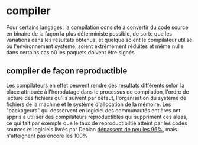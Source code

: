 # compiler

Pour certains langages, la compilation consiste à convertir du code source en binaire de la façon la plus déterministe possible, de sorte que les variations dans les résultats obtenus, et quelque soient le compilateur utilisé ou l'environnement système, soient extrêmement réduites et même nulle dans certains cas où les paquets doivent être signés. 

## compiler de façon reproductible 

Les compilateurs en effet peuvent rendre des résultats différents selon la place attribuée à l'horodatage dans le processus de compilation, l'ordre de lecture des fichiers qu'ils suivent par défaut, l'organisation du système de fichiers de la machine et le système d'allocation de la mémoire. 
Les "packageurs" qui desservent en logiciel des communautés entières ont appris à utiliser des compilateurs reproductibles qui suppriment ces aleas, ce qui fait par exemple que le taux de reproductibiltié atteint par les codes sources et logiciels livrés par Debian [dépassent de peu les 96%](https://isdebianreproducibleyet.com/), mais n'atteignent pas encore les 100%

